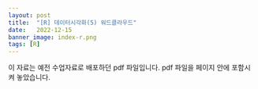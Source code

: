 ```yaml
---
layout: post
title:  "[R] 데이터시각화(5) 워드클라우드"
date:   2022-12-15
banner_image: index-r.png
tags: [R]
---
```


이 자료는 예전 수업자료로 배포하던 pdf 파일입니다. pdf 파일을 페이지 안에 포함시켜 놓았습니다.

<!--more-->

<object data="/files/pdf/r-visual-5.pdf" type="application/pdf" width="100%" height="1105px" class="full-width"></object>